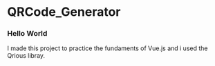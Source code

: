 # QRCode_Generator
<h3>Hello World</h3> 
<p>I made this project to practice the fundaments of Vue.js and i used the Qrious libray. </p>
